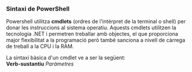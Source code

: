 ### Sintaxi de PowerShell

Powershell utilitza **cmdlets** (ordres de l'intèrpret de la terminal o shell) per donar les instruccions al sistema operatiu. Aquests cmdlets utilitzen la tecnologia .NET i permetren treballar amb objectes, el que proporciona major flexibilitat a la programació però també sanciona a nivell de càrrega de treball a la CPU i la RAM.

La sintaxi bàsica d'un cmdlet ve a ser la següent:  
**Verb-sustantiu** *Paràmetres*
